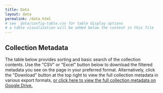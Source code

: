 ```yaml
---
title: Data
layout: data
permalink: /data.html
# see _data/config-table.csv for table display options
# a table visualization will be added below the content in this file
---
```


## Collection Metadata

The table below provides sorting and basic search of the collection contents. 
Use the "CSV" or "Excel" button below to download the filtered metadata you see on the page in your preferred format. 
Alternatively, click the "Download" button at the top right to view the full collection metadata in various export formats, [or click here to view the full collection metadata on Google Drive.](https://docs.google.com/spreadsheets/d/1ZCjkDlPgtQ-6KyVn0IPWTMp3CEUVNI7ymTPvDoo8IGc/edit?usp=sharing)
